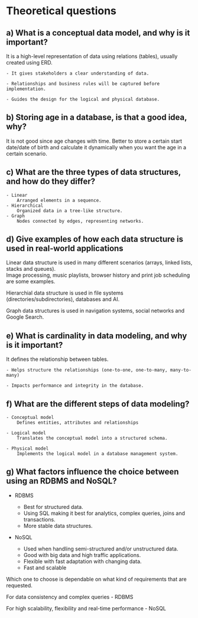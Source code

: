 # Theoretical questions

## a) What is a conceptual data model, and why is it important?

It is a high-level representation of data using relations (tables), usually created using ERD. 

    - It gives stakeholders a clear understanding of data.

    - Relationships and business rules will be captured before implementation.

    - Guides the design for the logical and physical database.

## b) Storing age in a database, is that a good idea, why?

It is not good since age changes with time.
Better to store a certain start date/date of birth and calculate it dynamically when you want the age in a certain scenario.

## c) What are the three types of data structures, and how do they differ?
    - Linear
        Arranged elements in a sequence.
    - Hierarchical
        Organized data in a tree-like structure.
    - Graph
        Nodes connected by edges, representing networks.

## d) Give examples of how each data structure is used in real-world applications
Linear data structure is used in many different scenarios (arrays, linked lists, stacks and queues).  
Image processing, music playlists, browser history and print job scheduling are some examples.

Hierarchial data structure is used in file systems (directories/subdirectories), databases and AI.

Graph data structures is used in navigation systems, social networks and Google Search.


## e) What is cardinality in data modeling, and why is it important?

It defines the relationship between tables.

    - Helps structure the relationships (one-to-one, one-to-many, many-to-many)

    - Impacts performance and integrity in the database.

## f) What are the different steps of data modeling?

    - Conceptual model
        Defines entities, attributes and relationships

    - Logical model
        Translates the conceptual model into a structured schema.

    - Physical model
        Implements the logical model in a database management system.

## g) What factors influence the choice between using an RDBMS and NoSQL?

- RDBMS
    - Best for structured data.
    - Using SQL making it best for analytics, complex queries, joins and transactions.
    - More stable data structures.

- NoSQL
    - Used when handling semi-structured and/or unstructured data.
    - Good with big data and high traffic applications.
    - Flexible with fast adaptation with changing data.
    - Fast and scalable

Which one to choose is dependable on what kind of requirements that are requested.

For data consistency and complex queries - RDBMS

For high scalability, flexibility and real-time performance - NoSQL

